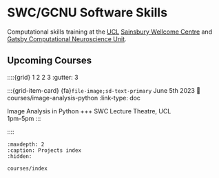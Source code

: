 # SWC/GCNU Software Skills

Computational skills training at the [UCL](https://www.ucl.ac.uk/) 
[Sainsbury Wellcome Centre](https://www.sainsburywellcome.org/web/) and [Gatsby Computational Neuroscience Unit](https://www.ucl.ac.uk/gatsby/gatsby-computational-neuroscience-unit).

## Upcoming Courses

<!--for fontawesome icons, see https://fontawesome.com/docs/web/setup/get-started-->
::::{grid} 1 2 2 3
:gutter: 3

:::{grid-item-card} {fa}`file-image;sd-text-primary` June 5th 2023
:link: courses/image-analysis-python
:link-type: doc

Image Analysis in Python
+++
SWC Lecture Theatre, UCL <br>
1pm-5pm
:::

::::

```{toctree}
:maxdepth: 2
:caption: Projects index
:hidden:

courses/index
```